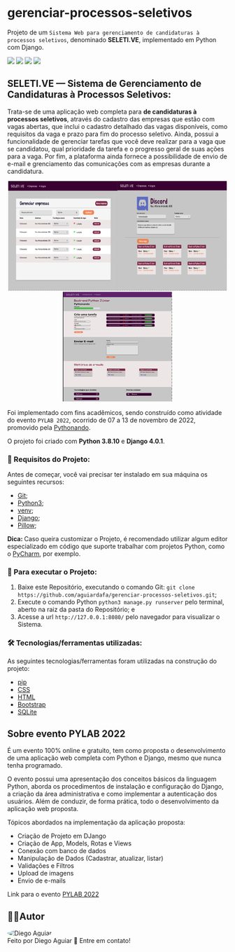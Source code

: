 # gerenciar-processos-seletivos

Projeto de um `Sistema Web para gerenciamento de candidaturas à processos seletivos`, denominado <b>SELETI.VE</b>, implementado em Python com Django.

<a href="#backers" alt="Last Commit">
<img src="https://img.shields.io/github/last-commit/aguiardafa/gerenciar-processos-seletivos" /></a>
<a href="https://github.com/aguiardafa/gerenciar-processos-seletivos/pulse" alt="Activity">
<img src="https://img.shields.io/github/commit-activity/y/aguiardafa/gerenciar-processos-seletivos" /></a>
<a href="#backers" alt="Repository Size">
<img src="https://img.shields.io/github/repo-size/aguiardafa/gerenciar-processos-seletivos" /></a>
<a href="#backers" alt="Language Portuguese">
<img src="https://img.shields.io/badge/language-Portuguese-yellow" /></a>

## SELETI.VE — Sistema de Gerenciamento de Candidaturas à Processos Seletivos:

Trata-se de uma aplicação web completa para <b>de candidaturas à processos seletivos</b>, através do cadastro das empresas que estão com vagas abertas, que inclui o cadastro detalhado das vagas disponíveis, como requisitos da vaga e prazo para fim do processo seletivo. Ainda, possui a funcionalidade de gerenciar tarefas que você deve realizar para a vaga que se candidatou, qual prioridade da tarefa e o progresso geral de suas ações para a vaga. Por fim, a plataforma ainda fornece a possibilidade de envio de e-mail e grenciamento das comunicações com as empresas durante a candidatura.

<p align="center"><img alt="Imagem do Projeto" id="imagem1" title="#Projeto" width="250px" height="250px" src="https://raw.githubusercontent.com/aguiardafa/gerenciar-processos-seletivos/main/.github/Image1.png" /><img alt="Imagem do Projeto" id="imagem2" title="#Projeto" width="250px" height="250px" src="https://raw.githubusercontent.com/aguiardafa/gerenciar-processos-seletivos/main/.github/Image2.png" /><img alt="Imagem do Projeto" id="imagem3" title="#Projeto" width="250px" height="250px" src="https://raw.githubusercontent.com/aguiardafa/gerenciar-processos-seletivos/main/.github/Image3.png" /></p>

Foi implementado com fins acadêmicos, sendo construído como atividade do evento `PYLAB 2022`, ocorrido de 07 a 13 de novembro de 2022, promovido pela [Pythonando](https://pythonando.com.br/).

O projeto foi criado com <b>Python 3.8.10</b> e <b>Django 4.0.1</b>.

### 🛒 Requisitos do Projeto:

Antes de começar, você vai precisar ter instalado em sua máquina os seguintes recursos:

- [Git](https://git-scm.com/);
- [Python3](https://www.python.org/);
- [venv](https://docs.python.org/3/library/venv.html);
- [Django](https://www.djangoproject.com/);
- [Pillow](https://pillow.readthedocs.io/en/stable/);

<b>Dica: </b>Caso queira customizar o Projeto, é recomendado utilizar algum editor especializado em código que suporte trabalhar com projetos Python, como o [PyCharm](https://www.jetbrains.com/pt-br/pycharm/), por exemplo.

### 📀 Para executar o Projeto:

1. Baixe este Repositório, executando o comando Git: `git clone https://github.com/aguiardafa/gerenciar-processos-seletivos.git`;
2. Execute o comando Python `python3 manage.py runserver` pelo terminal, aberto na raiz da pasta do Repositório; e
3. Acesse a url `http://127.0.0.1:8080/` pelo navegador para visualizar o Sistema.

### 🛠 Tecnologias/ferramentas utilizadas:

As seguintes tecnologias/ferramentas foram utilizadas na construção do projeto:

- [pip](https://pip.pypa.io/)
- [CSS](https://developer.mozilla.org/pt-BR/docs/Web/CSS)
- [HTML](https://developer.mozilla.org/pt-BR/docs/Web/HTML)
- [Bootstrap](https://getbootstrap.com/)
- [SQLite](https://www.sqlite.org/index.html)

## Sobre evento PYLAB 2022

É um evento 100% online e gratuito, tem como proposta o desenvolvimento de uma aplicação web completa com Python e Django, mesmo que nunca tenha programado.

O evento possui uma apresentação dos conceitos básicos da linguagem Python, aborda os procedimentos de instalação e configuração do Django, a criação da área administrativa e como implementar a autenticação dos usuários. Além de conduzir, de forma prática, todo o desenvolvimento da aplicação web proposta.

Tópicos abordados na implementação da aplicação proposta:

- Criação de Projeto em DJango
- Criação de App, Models, Rotas e Views
- Conexão com banco de dados
- Manipulação de Dados (Cadastrar, atualizar, listar)
- Validações e Filtros
- Upload de imagens
- Envio de e-mails

Link para o evento [PYLAB 2022](https://pythonando.com.br/pylab/evento/)

## 👨‍💻Autor

<a href="https://github.com/aguiardafa" style="text-decoration: none;">
<img style="border-radius: 50% !important;" src="https://avatars.githubusercontent.com/u/16319889?v=4" width="48px" height="48px" alt="Diego Aguiar"/>
<br />
<span> Feito por Diego Aguiar 👋 Entre em contato! </span> 
</a>
